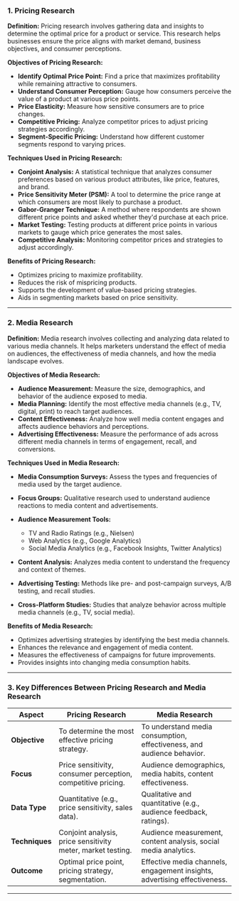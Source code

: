 
### 1. **Pricing Research**

**Definition:**
Pricing research involves gathering data and insights to determine the optimal price for a product or service. This research helps businesses ensure the price aligns with market demand, business objectives, and consumer perceptions.

**Objectives of Pricing Research:**

* **Identify Optimal Price Point:** Find a price that maximizes profitability while remaining attractive to consumers.
* **Understand Consumer Perception:** Gauge how consumers perceive the value of a product at various price points.
* **Price Elasticity:** Measure how sensitive consumers are to price changes.
* **Competitive Pricing:** Analyze competitor prices to adjust pricing strategies accordingly.
* **Segment-Specific Pricing:** Understand how different customer segments respond to varying prices.

**Techniques Used in Pricing Research:**

* **Conjoint Analysis:** A statistical technique that analyzes consumer preferences based on various product attributes, like price, features, and brand.
* **Price Sensitivity Meter (PSM):** A tool to determine the price range at which consumers are most likely to purchase a product.
* **Gabor-Granger Technique:** A method where respondents are shown different price points and asked whether they'd purchase at each price.
* **Market Testing:** Testing products at different price points in various markets to gauge which price generates the most sales.
* **Competitive Analysis:** Monitoring competitor prices and strategies to adjust accordingly.

**Benefits of Pricing Research:**

* Optimizes pricing to maximize profitability.
* Reduces the risk of mispricing products.
* Supports the development of value-based pricing strategies.
* Aids in segmenting markets based on price sensitivity.

---

### 2. **Media Research**

**Definition:**
Media research involves collecting and analyzing data related to various media channels. It helps marketers understand the effect of media on audiences, the effectiveness of media channels, and how the media landscape evolves.

**Objectives of Media Research:**

* **Audience Measurement:** Measure the size, demographics, and behavior of the audience exposed to media.
* **Media Planning:** Identify the most effective media channels (e.g., TV, digital, print) to reach target audiences.
* **Content Effectiveness:** Analyze how well media content engages and affects audience behaviors and perceptions.
* **Advertising Effectiveness:** Measure the performance of ads across different media channels in terms of engagement, recall, and conversions.

**Techniques Used in Media Research:**

* **Media Consumption Surveys:** Assess the types and frequencies of media used by the target audience.
* **Focus Groups:** Qualitative research used to understand audience reactions to media content and advertisements.
* **Audience Measurement Tools:**

  * TV and Radio Ratings (e.g., Nielsen)
  * Web Analytics (e.g., Google Analytics)
  * Social Media Analytics (e.g., Facebook Insights, Twitter Analytics)
* **Content Analysis:** Analyzes media content to understand the frequency and context of themes.
* **Advertising Testing:** Methods like pre- and post-campaign surveys, A/B testing, and recall studies.
* **Cross-Platform Studies:** Studies that analyze behavior across multiple media channels (e.g., TV, social media).

**Benefits of Media Research:**

* Optimizes advertising strategies by identifying the best media channels.
* Enhances the relevance and engagement of media content.
* Measures the effectiveness of campaigns for future improvements.
* Provides insights into changing media consumption habits.

---

### 3. **Key Differences Between Pricing Research and Media Research**

| **Aspect**     | **Pricing Research**                                         | **Media Research**                                                        |
| -------------- | ------------------------------------------------------------ | ------------------------------------------------------------------------- |
| **Objective**  | To determine the most effective pricing strategy.            | To understand media consumption, effectiveness, and audience behavior.    |
| **Focus**      | Price sensitivity, consumer perception, competitive pricing. | Audience demographics, media habits, content effectiveness.               |
| **Data Type**  | Quantitative (e.g., price sensitivity, sales data).          | Qualitative and quantitative (e.g., audience feedback, ratings).          |
| **Techniques** | Conjoint analysis, price sensitivity meter, market testing.  | Audience measurement, content analysis, social media analytics.           |
| **Outcome**    | Optimal price point, pricing strategy, segmentation.         | Effective media channels, engagement insights, advertising effectiveness. |

---

